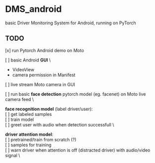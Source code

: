 # DMS_android
basic Driver Monitoring System for Android, running on PyTorch


## TODO

[x] run Pytorch Android demo on Moto

[ ] basic Android **GUI** \
- VideoView
- camera permission in Manifest

[ ] live stream Moto camera in GUI

[ ] run basic **face detection** pytorch model (eg. facenet) on Moto live camera feed \

**face recognition model** (label driver/user): \
[ ] get labeled samples \
[ ] train model \
[ ] greet user with audio when detection successfull \
    
**driver attention model**: \
[ ] pretrained/train from scratch (?) \
[ ] samples for training \
[ ] warn driver when attention is off (distracted driver) with audio/video signal \
